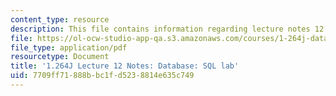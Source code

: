 ```yaml
---
content_type: resource
description: This file contains information regarding lecture notes 12.
file: https://ol-ocw-studio-app-qa.s3.amazonaws.com/courses/1-264j-database-internet-and-systems-integration-technologies-fall-2013/7709ff71888bbc1fd5238814e635c749_MIT1_264JF13_lect_12.pdf
file_type: application/pdf
resourcetype: Document
title: '1.264J Lecture 12 Notes: Database: SQL lab'
uid: 7709ff71-888b-bc1f-d523-8814e635c749
---
```

